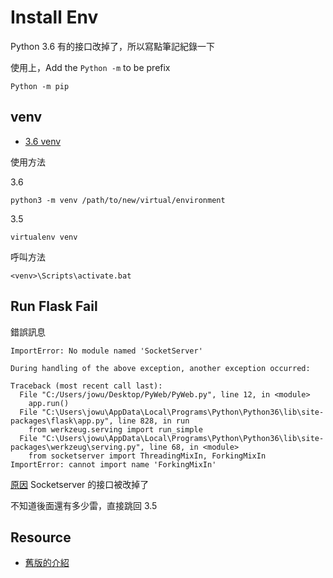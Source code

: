 # Install Env

Python 3.6 有的接口改掉了，所以寫點筆記紀錄一下

使用上，Add the `Python -m` to be prefix

`Python -m pip`

## venv

- [3.6 venv](https://docs.python.org/3/library/venv.html)

使用方法

3.6

`python3 -m venv /path/to/new/virtual/environment`

3.5

`virtualenv venv`

呼叫方法

`<venv>\Scripts\activate.bat`

## Run Flask Fail

錯誤訊息

	ImportError: No module named 'SocketServer'

	During handling of the above exception, another exception occurred:

	Traceback (most recent call last):
	  File "C:/Users/jowu/Desktop/PyWeb/PyWeb.py", line 12, in <module>
	    app.run()
	  File "C:\Users\jowu\AppData\Local\Programs\Python\Python36\lib\site-packages\flask\app.py", line 828, in run
	    from werkzeug.serving import run_simple
	  File "C:\Users\jowu\AppData\Local\Programs\Python\Python36\lib\site-packages\werkzeug\serving.py", line 68, in <module>
	    from socketserver import ThreadingMixIn, ForkingMixIn
	ImportError: cannot import name 'ForkingMixIn'

[原因](https://segmentfault.com/q/1010000006148765) Socketserver 的接口被改掉了

不知道後面還有多少雷，直接跳回 3.5

## Resource

- [舊版的介紹](http://www.cnblogs.com/Ray-liang/p/4173923.html?utm_source=tuicool&utm_medium=referral)

